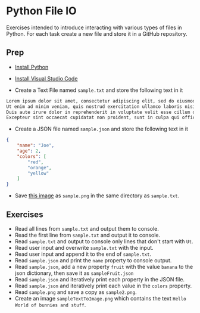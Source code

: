 # Python File IO

Exercises intended to introduce interacting with various types of files in Python. For each task create a new file and store it in a GitHub repository.

## Prep

- [Install Python](https://www.python.org/downloads/)
- [Install Visual Studio Code](https://code.visualstudio.com/download)

- Create a Text File named `sample.txt` and store the following text in it
```sample.txt
Lorem ipsum dolor sit amet, consectetur adipiscing elit, sed do eiusmod tempor incididunt ut labore et dolore magna aliqua. 
Ut enim ad minim veniam, quis nostrud exercitation ullamco laboris nisi ut aliquip ex ea commodo consequat. 
Duis aute irure dolor in reprehenderit in voluptate velit esse cillum dolore eu fugiat nulla pariatur. 
Excepteur sint occaecat cupidatat non proident, sunt in culpa qui officia deserunt mollit anim id est laborum.
```

- Create a JSON file named `sample.json` and store the following text in it
```json
{
    "name": "Joe", 
    "age": 2,
    "colors": [
        "red",
        "orange",
        "yellow"
    ]
}
```

- Save [this image](https://user-images.githubusercontent.com/13189530/128786089-3dcd76f6-db6a-4218-838d-22336e821f71.png) as `sample.png` in the same directory as `sample.txt`.


## Exercises

- Read all lines from `sample.txt` and output them to console.
- Read the first line from `sample.txt` and output it to console.
- Read `sample.txt` and output to console only lines that don't start with `Ut`.
- Read user input and overwrite `sample.txt` with the input.
- Read user input and append it to the end of `sample.txt`.
- Read `sample.json` and print the `name` property to console output.
- Read `sample.json`, add a new property `fruit` with the value `banana` to the json dictionary, then save it as `sampleFruit.json`
- Read `sample.json` and iteratively print each property in the JSON file.
- Read `sample.json` and iteratively print each value in the `colors` property.
- Read `sample.png` and save a copy as `sample2.png`.
- Create an image `sampleTextToImage.png` which contains the text `Hello World of bunnies and stuff`.
